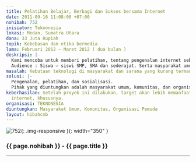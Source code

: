 ```yaml
---
title: Pelatihan Belajar, Berbagi dan Sukses bersama Internet
date: 2011-09-16 11:08:00 +07:00
nohibah: 752
inisiator: Teknonesia
lokasi: Medan, Sumatra Utara
dana: 33 Juta Rupiah
topik: Kebebasan dan etika bermedia
lama: Februari 2012 – Maret 2012 ( dua bulan )
deskripsi: |-
  Kami mencoba untuk memberi pelatihan, tentang pengenalan internet sebagai media belajar, berbagi dan sukses. Antara lain di isi dengan kegiatan seminar atau workshop gratis.
  Audience : Siswa – siswi SMP, SMA dan sederajat. Serta masyarakat umum.
masalah: Kebutaan teknologi di masyarakat dan sarana yang kurang termanfaatkan.
solusi: |-
  Pengenalan, pelatihan, dan sosialisasi.
  Pihak yang diuntungkan adalah masyarakat umum, komunitas, dan organisasi pemuda.
keberhasilan: Setelah proyek ini dilakukan, target akan lebih memanfaatkan sarana
  internet, khususnya.
organisasi: TEKNONESIA
diuntungkan: Masyarakat Umum, Komunitas, Organisasi Pemuda
layout: hibahcmb
---
```


![752](/static/img/hibahcmb/752.png){: .img-responsive }{: width="350" }

### {{ page.nohibah }} - {{ page.title }}

---

